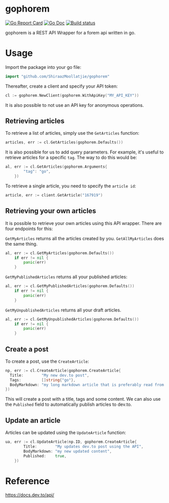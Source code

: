 # gophorem
[![Go Report Card](https://goreportcard.com/badge/github.com/ShiraazMoollatjie/gophorem?style=flat-square)](https://goreportcard.com/report/github.com/ShiraazMoollatjie/gophorem)
[![Go Doc](https://img.shields.io/badge/godoc-reference-blue.svg?style=flat-square)](http://godoc.org/github.com/ShiraazMoollatjie/gophorem)
[![Build status](https://ci.appveyor.com/api/projects/status/qiyndko2krd4ltep?svg=true)](https://ci.appveyor.com/project/ShiraazMoollatjie/gophorem)

gophorem is a REST API Wrapper for a forem api written in go.

# Usage

Import the package into your go file:

```go
import "github.com/ShiraazMoollatjie/gophorem"
```

Thereafter, create a client and specify your API token:
```go
cl := gophorem.NewClient(gophorem.WithApiKey("MY_API_KEY"))
```

It is also possible to not use an API key for anonymous operations.

## Retrieving articles
To retrieve a list of articles, simply use the `GetArticles` function:
```go
articles, err := cl.GetArticles(gophorem.Defaults())
```
It is also possible for us to add query parameters. For example, it's useful to retrieve articles for a specific `tag`.
The way to do this would be:
```go
al, err := cl.GetArticles(gophorem.Arguments{
		"tag": "go",
	})
```

To retrieve a single article, you need to specify the `article id`:
```go
article, err := client.GetArticle("167919")
```

## Retrieving your own articles

It is possible to retrieve your own articles using this API wrapper. There are four endpoints for this:

`GetMyArticles` returns all the articles created by you. `GetAllMyArticles` does the same thing.
```go
al, err := cl.GetMyArticles(gophorem.Defaults())
	if err != nil {
		panic(err)
	}
```

`GetMyPublishedArticles` returns all your published articles: 
```go
al, err := cl.GetMyPublishedArticles(gophorem.Defaults())
	if err != nil {
		panic(err)
	}
```

`GetMyUnpublishedArticles` returns all your draft articles.
```go
al, err := cl.GetMyUnpublishedArticles(gophorem.Defaults())
	if err != nil {
		panic(err)
	}
```

## Create a post
To create a post, use the `CreateArticle`:
```go
np, err := cl.CreateArticle(gophorem.CreateArticle{
  Title:        "My new dev.to post",
  Tags:         []string{"go"},
  BodyMarkdown: "my long markdown article that is preferably read from a file",
})
```
This will create a post with a title, tags and some content. We can also use the `Published` field to automatically
publish articles to dev.to.

## Update an article
Articles can be updated using the  `UpdateArticle` function:
```go
ua, err := cl.UpdateArticle(np.ID, gophorem.CreateArticle{
		Title:        "My updates dev.to post using the API",
		BodyMarkdown: "my new updated content",
		Published:    true,
	})
```

# Reference
https://docs.dev.to/api/